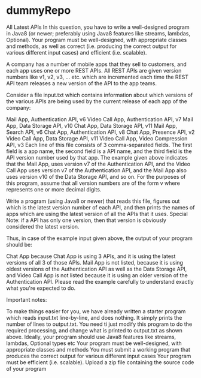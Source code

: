 # dummyRepo

All Latest APIs
In this question, you have to write a well-designed program in Java8 (or newer; preferably using Java8 features like streams, lambdas, Optional). 
Your program must be well-designed, with appropriate classes and methods, as well as correct (i.e. producing the correct output for various different input cases) 
and efficient (i.e. scalable).

A company has a number of mobile apps that they sell to customers, and each app uses one or more REST APIs. All REST APIs are given version numbers like 
v1, v2, v3, ... etc. which are incremented each time the REST API team releases a new version of the API to the app teams.

Consider a file input.txt which contains information about which versions of the various APIs are being used by the current release of each app of the company:


Mail App, Authentication API, v6
Video Call App, Authentication API, v7
Mail App, Data Storage API, v10
Chat App, Data Storage API, v11
Mail App, Search API, v6
Chat App, Authentication API, v8
Chat App, Presence API, v2
Video Call App, Data Storage API, v11
Video Call App, Video Compression API, v3
Each line of this file consists of 3 comma-separated fields. The first field is a app name, the second field is a API name, and the third field is the API 
version number used by that app. The example given above indicates that the Mail App, uses version v7 of the Authentication API, and the Video Call App uses 
version v7 of the Authentication API, and the Mail App also uses version v10 of the Data Storage API, and so on. For the purposes of this program, assume that 
all version numbers are of the form v<digits> where <digits> represents one or more decimal digits.

Write a program (using Java8 or newer) that reads this file, figures out which is the latest version number of each API, and then prints the names of apps which 
are using the latest version of all the APIs that it uses. Special Note: if a API has only one version, then that version is obviously considered the latest 
version.

Thus, in case of the example input given above, the output of your program should be:

Chat App
because Chat App is using 3 APIs, and it is using the latest versions of all 3 of those APIs. Mail App is not listed, because it is using oldest versions of 
the Authentication API as well as the Data Storage API, and Video Call App is not listed because it is using an older version of the Authentication API. 
Please read the example carefully to understand exactly what you're expected to do.

Important notes:

To make things easier for you, we have already written a starter program which reads input.txt line-by-line, and does nothing. It simply prints the number of 
lines to output.txt. You need ti just modify this program to do the required processing, and change what is printed to output.txt as shown above.
Ideally, your program should use Java8 features like streams, lambdas, Optional types etc
Your program must be well-designed, with appropriate classes and methods
You must submit a working program that produces the correct output for various different input cases
Your program must be efficient (i.e. scalable).
Upload a zip file containing the source code of your program
